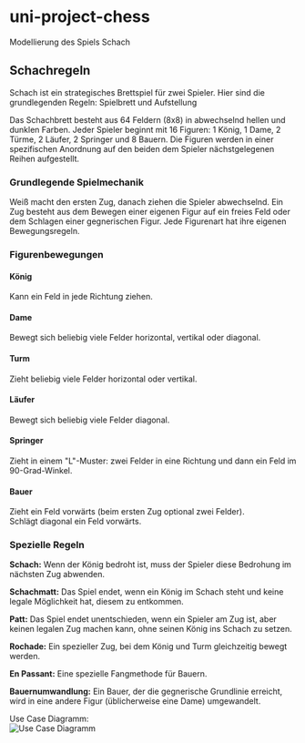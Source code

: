 # uni-project-chess
Modellierung des Spiels Schach <br>

## Schachregeln


Schach ist ein strategisches Brettspiel für zwei Spieler. Hier sind die grundlegenden Regeln:
Spielbrett und Aufstellung

Das Schachbrett besteht aus 64 Feldern (8x8) in abwechselnd hellen und dunklen Farben.
Jeder Spieler beginnt mit 16 Figuren: 1 König, 1 Dame, 2 Türme, 2 Läufer, 2 Springer und 8 Bauern.
Die Figuren werden in einer spezifischen Anordnung auf den beiden dem Spieler nächstgelegenen Reihen aufgestellt.

### Grundlegende Spielmechanik

Weiß macht den ersten Zug, danach ziehen die Spieler abwechselnd.
Ein Zug besteht aus dem Bewegen einer eigenen Figur auf ein freies Feld oder dem Schlagen einer gegnerischen Figur.
Jede Figurenart hat ihre eigenen Bewegungsregeln.

### Figurenbewegungen
#### König 

Kann ein Feld in jede Richtung ziehen. 
#### Dame 
Bewegt sich beliebig viele Felder horizontal, vertikal oder diagonal. 
#### Turm 
Zieht beliebig viele Felder horizontal oder vertikal. 
#### Läufer 
Bewegt sich beliebig viele Felder diagonal. 
#### Springer 
Zieht in einem "L"-Muster: zwei Felder in eine Richtung und dann ein Feld im 90-Grad-Winkel. 
#### Bauer

Zieht ein Feld vorwärts (beim ersten Zug optional zwei Felder).  
Schlägt diagonal ein Feld vorwärts.

### Spezielle Regeln

**Schach:** Wenn der König bedroht ist, muss der Spieler diese Bedrohung im nächsten Zug abwenden.  

**Schachmatt:** Das Spiel endet, wenn ein König im Schach steht und keine legale Möglichkeit hat, diesem zu entkommen.  

**Patt:** Das Spiel endet unentschieden, wenn ein Spieler am Zug ist, aber keinen legalen Zug machen kann, ohne seinen König ins Schach zu setzen.  

**Rochade:** Ein spezieller Zug, bei dem König und Turm gleichzeitig bewegt werden.  

**En Passant:** Eine spezielle Fangmethode für Bauern.  

**Bauernumwandlung:** Ein Bauer, der die gegnerische Grundlinie erreicht, wird in eine andere Figur (üblicherweise eine Dame) umgewandelt.  



Use Case Diagramm: <br>
![Use Case Diagramm](http://www.plantuml.com/plantuml/proxy?cache=no&src=https://raw.githubusercontent.com/ruhlando/uni-project-chess/refs/heads/main/usecases.iuml?token=GHSAT0AAAAAACZIWQ3HIMJZRLUKBDAA6OD2ZY2C47A)
